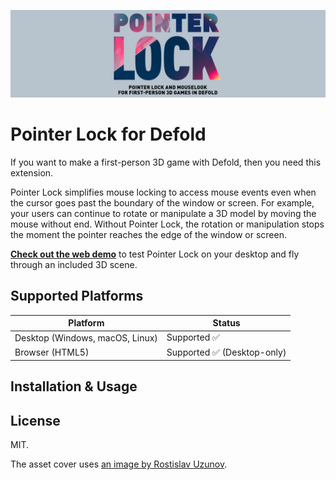 [![Pointer Lock Logo](cover.png)](https://github.com/indiesoftby/defold-pointer-lock)

# Pointer Lock for Defold

If you want to make a first-person 3D game with Defold, then you need this extension.

Pointer Lock simplifies mouse locking to access mouse events even when the cursor goes past the boundary of the window or screen. For example, your users can continue to rotate or manipulate a 3D model by moving the mouse without end. Without Pointer Lock, the rotation or manipulation stops the moment the pointer reaches the edge of the window or screen.

**[Check out the web demo](https://indiesoftby.github.io/defold-pointer-lock/)** to test Pointer Lock on your desktop and fly through an included 3D scene.

## Supported Platforms

| Platform | Status |
| ---------| -------|
| Desktop (Windows, macOS, Linux) | Supported ✅ |
| Browser (HTML5) | Supported ✅ (Desktop-only) |

## Installation & Usage



## License

MIT.

The asset cover uses [an image by Rostislav Uzunov](https://www.pexels.com/photo/purple-and-pink-diamond-on-blue-background-5011647/).
